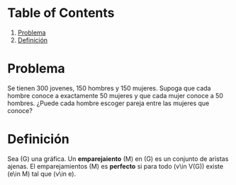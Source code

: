 <script type="text/x-mathjax-config">
  MathJax.Hub.Config({
    tex2jax: {inlineMath: [["$","$"],["\(","\)"]]}
  });
</script>
<script type="text/javascript" src="../MathJax.js?config=TeX-AMS_HTML-full"></script>



# Table of Contents

1.  [Problema](#orgda31252)
2.  [Definición](#org9ff9d16)



<a id="orgda31252"></a>

# Problema

Se tienen 300 jovenes, 150 hombres y 150 mujeres. Supoga que cada
hombre conoce a exactamente 50 mujeres y que cada mujer conoce a 50
hombres. ¿Puede cada hombre escoger pareja entre las mujeres que
conoce?


<a id="org9ff9d16"></a>

# Definición

Sea \(G\) una gráfica. Un **emparejaiento** \(M\) en \(G\) es un
conjunto de aristas ajenas.
El emparejamientos \(M\) es **perfecto** si para todo \(v\in V(G)\)
existe \(e\in M\) tal que \(v\in e\).




